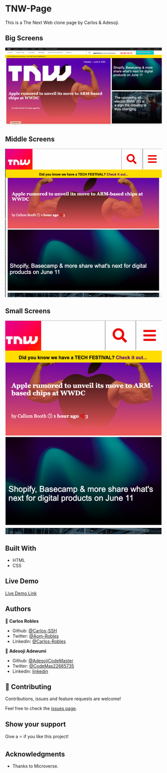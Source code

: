 # TNW-Page
This is a The Next Web clone page by Carlos &amp; Adesoji.

## Big Screens 
![screenshot](./big.png)

## Middle Screens 
![screenshot](./middle.png)

## Small Screens 
![screenshot](./small.png)

## Built With

- HTML
- CSS

## Live Demo

[Live Demo Link](https://rawcdn.githack.com/carlos-ssh/tnw-page/29237464ee9d4a8f39999429cf4ce7033dca2129/index.html)



## Authors

👤 **Carlos Robles**

- Github: [@Carlos-SSH](https://github.com/carlos-ssh)
- Twitter: [@Aom-Robles](https://twitter.com/AomRobles)
- Linkedin: [@Carlos-Robles](https://linkedin.com/carlosfloresrobles)

👤 **Adesoji Adewumi**

- Github: [@AdesojiCodeMaster](https://github.com/)
- Twitter: [@CodeMas22665735](https://twitter.com/)
- Linkedin: [linkedin](https://www.linkedin.com/in/adesoji-adewumi-7752aba5)

## 🤝 Contributing

Contributions, issues and feature requests are welcome!

Feel free to check the [issues page](issues/).

## Show your support

Give a ⭐️ if you like this project!

## Acknowledgments

- Thanks to Microverse.
